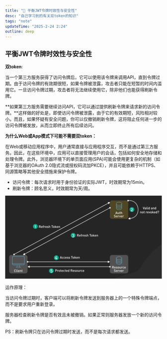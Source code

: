 ```yaml
---
title: "🪪 平衡JWT令牌时效性与安全性"
desc: "自己学习到的有关双token的知识"
tags: "note"
updateTime: "2025-2-24 2:24"
outline: deep
---
```


## 平衡JWT令牌时效性与安全性

**双token**:

当一个第三方服务获得了访问令牌后，它可以使用该令牌来调用API，直到令牌过期。由于访问令牌的有效期很短，如果令牌被泄露，攻击者只能在短暂的时间内滥用它。一旦访问令牌过期，攻击者将无法继续使用它，除非他们也能获得刷新令牌。

**如果第三方服务需要继续访问API，它可以通过提供刷新令牌来请求新的访问令牌。**这样做的好处是，即使访问令牌被泄露，由于它的有效期短，风险相对较小。而且，如果怀疑有安全问题，你可以仅撤销刷新令牌，这将阻止任何进一步的访问令牌被发放，从而立即终止所有后续访问。

**为什么Web或App模式下可能不需要双token：**

在Web或移动应用程序中，用户通常直接与应用程序交互，而不是通过第三方服务。因此，在这些环境中，应用可以直接管理用户的会话，包括如何安全地存储和处理令牌。此外，浏览器环境下的单页面应用(SPA)可能会使用更复杂的机制（如基于浏览器的OAuth 2.0隐式流或授权码流加PKCE），并且可能依赖于HTTPS、同源策略等其他安全措施来保护令牌。

- 访问令牌：每次请求时用于身份验证的实际JWT，时效期常为15min。
- 刷新令牌：顾名思义，时效期常为天/周。

![刷新令牌和访问令牌](../../public/平衡JWT令牌时效性与安全性.assets/刷新令牌和访问令牌.png)

运作原理：

当访问令牌过期时，客户端可以将刷新令牌发送到服务器上的一个特殊令牌端点，而不是要求用户重新登录。

服务器检查刷新令牌是否有效且未被撤销。如果正常则服务器发放一个新的访问令牌。

PS：刷新令牌只在访问令牌过期时发送，而不是每次请求都发送。

